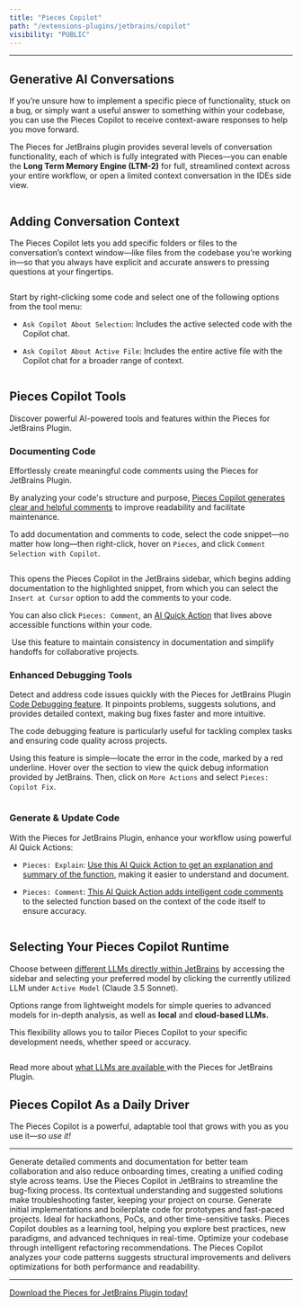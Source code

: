 ```yaml
---
title: "Pieces Copilot"
path: "/extensions-plugins/jetbrains/copilot"
visibility: "PUBLIC"
---
```

***

## Generative AI Conversations

If you’re unsure how to implement a specific piece of functionality, stuck on a bug, or simply want a useful answer to something within your codebase, you can use the Pieces Copilot to receive context-aware responses to help you move forward.

The Pieces for JetBrains plugin provides several levels of conversation functionality, each of which is fully integrated with Pieces—you can enable the **Long Term Memory Engine (LTM-2)** for full, streamlined context across your entire workflow, or open a limited context conversation in the IDEs side view.

<Image src="https://storage.googleapis.com/hashnode_product_documentation_assets/jetbrains_plugin_assets/jetbrains_plugin_assets/pieces_copilot/MAIN_pieces_copilot/chat_window_open.png" alt="" align="center" fullwidth="true" />

## Adding Conversation Context

The Pieces Copilot lets you add specific folders or files to the conversation’s context window—like files from the codebase you’re working in—so that you always have explicit and accurate answers to pressing questions at your fingertips.

<Image src="https://storage.googleapis.com/hashnode_product_documentation_assets/jetbrains_plugin_assets/jetbrains_plugin_assets/pieces_copilot/MAIN_pieces_copilot/add_to_copilot_context_file.png" alt="" align="center" fullwidth="true" />

Start by right-clicking some code and select one of the following options from the tool menu:

* `Ask Copilot About Selection`: Includes the active selected code with the Copilot chat.

* `Ask Copilot About Active File`: Includes the entire active file with the Copilot chat for a broader range of context.

<Image src="https://storage.googleapis.com/hashnode_product_documentation_assets/jetbrains_plugin_assets/jetbrains_plugin_assets/pieces_copilot/MAIN_pieces_copilot/hovering_ask_about_selection.png" alt="" align="center" fullwidth="true" />

## Pieces Copilot Tools

Discover powerful AI-powered tools and features within the Pieces for JetBrains Plugin.

### Documenting Code

Effortlessly create meaningful code comments using the Pieces for JetBrains Plugin.

By analyzing your code's structure and purpose, [Pieces Copilot generates clear and helpful comments](https://docs.pieces.app/products/extensions-plugins/jetbrains/copilot/documenting-code#commenting-code-selections-with-pieces-copilot) to improve readability and facilitate maintenance.

To add documentation and comments to code, select the code snippet—no matter how long—then right-click, hover on `Pieces`, and click `Comment Selection with Copilot`.

<Image src="https://storage.googleapis.com/hashnode_product_documentation_assets/jetbrains_plugin_assets/jetbrains_plugin_assets/pieces_copilot/MAIN_pieces_copilot/hovering_comment_selection.png" alt="" align="center" fullwidth="true" />

This opens the Pieces Copilot in the JetBrains sidebar, which begins adding documentation to the highlighted snippet, from which you can select the `Insert at Cursor` option to add the comments to your code.

You can also click `Pieces: Comment`, an [AI Quick Action](https://docs.pieces.app/products/extensions-plugins/jetbrains/copilot/chat#ai-quick-actions) that lives above accessible functions within your code.

<Image src="https://storage.googleapis.com/hashnode_product_documentation_assets/jetbrains_plugin_assets/jetbrains_plugin_assets/pieces_copilot/MAIN_pieces_copilot/adding-code-comments-quick-action.gif" alt="" align="center" fullwidth="true" />

<Callout type="info">
  Use this feature to maintain consistency in documentation and simplify handoffs for collaborative projects.
</Callout>

### Enhanced Debugging Tools

Detect and address code issues quickly with the Pieces for JetBrains Plugin [Code Debugging feature](https://docs.pieces.app/products/extensions-plugins/jetbrains/copilot/debugging-errors). It pinpoints problems, suggests solutions, and provides detailed context, making bug fixes faster and more intuitive.

The code debugging feature is particularly useful for tackling complex tasks and ensuring code quality across projects.

Using this feature is simple—locate the error in the code, marked by a red underline. Hover over the section to view the quick debug information provided by JetBrains. Then, click on `More Actions` and select `Pieces: Copilot Fix`.

<Image src="https://storage.googleapis.com/hashnode_product_documentation_assets/jetbrains_plugin_assets/jetbrains_plugin_assets/pieces_copilot/MAIN_pieces_copilot/pieces_fix_quick_action.gif" alt="" align="center" fullwidth="true" />

### Generate & Update Code

With the Pieces for JetBrains Plugin, enhance your workflow using powerful AI Quick Actions:

* `Pieces: Explain`: [Use this AI Quick Action to get an explanation and summary of the function](https://docs.pieces.app/products/extensions-plugins/jetbrains/copilot/chat#via-ai-quick-actions), making it easier to understand and document.

* `Pieces: Comment`: [This AI Quick Action adds intelligent code comments](https://docs.pieces.app/products/extensions-plugins/jetbrains/copilot/documenting-code#via-pieces-comment) to the selected function based on the context of the code itself to ensure accuracy.

<Image src="https://storage.googleapis.com/hashnode_product_documentation_assets/jetbrains_plugin_assets/jetbrains_plugin_assets/pieces_copilot/MAIN_pieces_copilot/comment%20inline.png" alt="" align="center" fullwidth="true" />

## Selecting Your Pieces Copilot Runtime

Choose between [different LLMs directly within JetBrains](https://docs.pieces.app/products/extensions-plugins/jetbrains/copilot/llm-settings) by accessing the sidebar and selecting your preferred model by clicking the currently utilized LLM under `Active Model` (Claude 3.5 Sonnet).

Options range from lightweight models for simple queries to advanced models for in-depth analysis, as well as **local** and **cloud-based LLMs.**

This flexibility allows you to tailor Pieces Copilot to your specific development needs, whether speed or accuracy.

<Image src="https://storage.googleapis.com/hashnode_product_documentation_assets/jetbrains_plugin_assets/jetbrains_plugin_assets/pieces_copilot/MAIN_pieces_copilot/changing_runtime.png" alt="" align="center" fullwidth="true" />

Read more about [what LLMs are available ](https://docs.pieces.app/products/extensions-plugins/jetbrains/configuration#supported-llms)with the Pieces for JetBrains Plugin.

## Pieces Copilot As a Daily Driver

The Pieces Copilot is a powerful, adaptable tool that grows with you as you use it—*so use it!*

***

<AccordionGroup>
  <Accordion title="Collaborative Coding Made Easy">
    Generate detailed comments and documentation for better team collaboration and also reduce onboarding times, creating a unified coding style across teams.
  </Accordion>

  <Accordion title="Troubleshoot and Resolve Bugs Swiftly">
    Use the Pieces Copilot in JetBrains to streamline the bug-fixing process. Its contextual understanding and suggested solutions make troubleshooting faster, keeping your project on course.
  </Accordion>

  <Accordion title="Quick Prototyping">
    Generate initial implementations and boilerplate code for prototypes and fast-paced projects. Ideal for hackathons, PoCs, and other time-sensitive tasks.
  </Accordion>

  <Accordion title="Skill Enhancement">
    Pieces Copilot doubles as a learning tool, helping you explore best practices, new paradigms, and advanced techniques in real-time.
  </Accordion>

  <Accordion title="Efficient Code Refactoring">
    Optimize your codebase through intelligent refactoring recommendations. The Pieces Copilot analyzes your code patterns suggests structural improvements and delivers optimizations for both performance and readability.
  </Accordion>
</AccordionGroup>

***

<a target="_blank" href="http://plugins.jetbrains.com/plugin/17328-pieces">Download the Pieces for JetBrains Plugin today!</a>
